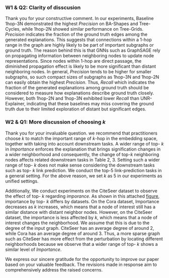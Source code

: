 
### W1 \& Q2: Clarity of disscusion

Thank you for your constructive comment. In our experiments, Baseline 1hop-3N demonstrated the highest $Precision$ on BA-Shapes and Tree-Cycles, while 1hop-2N showed similar performance on Tree-Grids. $Precision$ indicates the fraction of the ground truth edges among the generated explanations. This suggests that connections within a 1-hop range in the graph are highly likely to be part of important subgraphs or ground truth. The reason behind this is that GNNs such as GraphSAGE rely on propagating information between neighboring nodes to update node representations. Since nodes within 1-hop are direct passage, the diminished propagation effect is likely to be more significant than distant neighboring nodes. In general, $Precision$ tends to be higher for smaller subgraphs, so such compact sizes of subgraphs as 1hop-3N and 1hop-2N can easily obtain the highest $Precision$. Thus, $Recall$ which indicates the fraction of the generated explanations among ground truth should be considered to measure how explanations describe ground truth closely. However, both 1hop-2N and 1hop-3N exhibited lower $Recall$ than UNR-Explainer, indicating that these baselines may miss covering the ground truth due to their limited exploration of distant but significant edges.

### W2 \& Q1: More discussion of choosing $k$

Thank you for your invaluable question. we recommend that practitioners choose $k$ to match the important range of $k$-hop in the embedding space, together with taking into account downstream tasks. A wider range of top- $k$ in $Importance$ enforces the explanation that brings signification changes in a wider neighborhood and consequently, the change of top-$k$ neighboring nodes affects related downstream tasks in Table 2, 3. Setting such a wider range of top- $k$ does not make sense considering the downstream tasks such as top- $k$ link prediction. We conduct the top-5 link-prediction tasks in a general setting. For the above reason, we set $k$ as $5$ in our experiments as unified settings.

Additionally, We conduct experiments on the CiteSeer dataset to observe the effect of top- $k$ regarding $imporance$. As shown in this attached [figure](https://anonymous.4open.science/r/unr0929/neighbor_cnt.jpg), importance by top- $k$ differs by datasets. On the Cora dataset, Importance decreases as $k$ increases, which means that a node of interest still has a similar distance with distant neighbor nodes. However, on the CiteSeer dataset, the importance is less affected by $k$, which means that a node of interest changes the neighborhood. We assume that this is due to the degree of the input graph. CiteSeer has an average degree of around 2, while Cora has an average degree of around 3. Thus, a more sparse graph such as CiteSeer has more effect from the perturbation by locating different neighborhoods because we observe that a wider range of top- $k$ shows a similar level of $Importance$.

We express our sincere gratitude for the opportunity to improve our paper based on your valuable feedback. The revisions made in response aim to comprehensively address the raised concerns.
